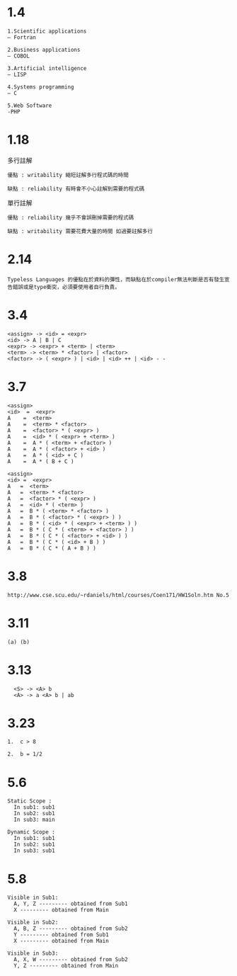 # 1.4 
    1.Scientific applications
    – Fortran

    2.Business applications
    – COBOL

    3.Artificial intelligence
    – LISP

    4.Systems programming
    – C

    5.Web Software
    -PHP

# 1.18
多行註解

    優點 : writability 縮短註解多行程式碼的時間
   
    缺點 : reliability 有時會不小心註解到需要的程式碼
   

單行註解

    優點 : reliability 幾乎不會誤刪掉需要的程式碼
  
    缺點 : writability 需要花費大量的時間 如過要註解多行
  
# 2.14

    Typeless Languages 的優點在於資料的彈性，而缺點在於compiler無法判斷是否有發生宣告錯誤或是type衝突，必須要使用者自行負責。
    
# 3.4

    <assign> -> <id> = <expr>
    <id> -> A | B | C
    <expr> -> <expr> + <term> | <term>
    <term> -> <term> * <factor> | <factor>
    <factor> -> ( <expr> ) | <id> | <id> ++ | <id> - -

# 3.7
  
    <assign>
    <id>  =  <expr>
    A    =  <term>
    A    =  <term> * <factor>
    A    =  <factor> * ( <expr> )
    A    =  <id> * ( <expr> + <term> )
    A    =  A * ( <term> + <factor> )
    A    =  A * ( <factor> + <id> )
    A    =  A * ( <id> + C )
    A    =  A * ( B + C )
       
    <assign>
    <id> =  <expr>
    A   =  <term>
    A   =  <term> * <factor>
    A   =  <factor> * ( <expr> )
    A   =  <id> * ( <term> )
    A   =  B * ( <term> * <factor> )
    A   =  B * ( <factor> * ( <expr> ) )
    A   =  B * ( <id> * ( <expr> + <term> ) )
    A   =  B * ( C * ( <term> + <factor> ) )
    A   =  B * ( C * ( <factor> + <id> ) )
    A   =  B * ( C * ( <id> + B ) )
    A   =  B * ( C * ( A + B ) )
   
# 3.8

    http://www.cse.scu.edu/~rdaniels/html/courses/Coen171/HW1Soln.htm No.5
    
# 3.11
    
    (a) (b)

# 3.13

      <S> -> <A> b
      <A> -> a <A> b | ab
      
# 3.23

    1.  c > 8
    
    2.  b = 1/2
    
# 5.6

    Static Scope : 
      In sub1: sub1
      In sub2: sub1
      In sub3: main
    
    Dynamic Scope :
      In sub1: sub1
      In sub2: sub1
      In sub3: sub1
    
# 5.8
    
    Visible in Sub1:
      A, Y, Z --------- obtained from Sub1
      X --------- obtained from Main
      
    Visible in Sub2:
      A, B, Z --------- obtained from Sub2
      Y --------- obtained from Sub1
      X --------- obtained from Main
      
    Visible in Sub3:
      A, X, W --------- obtained from Sub2
      Y, Z --------- obtained from Main









